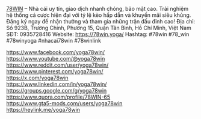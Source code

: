 <p><a href="https://78win.yoga/">78WIN</a> &ndash; Nh&agrave; c&aacute;i uy t&iacute;n, giao dịch nhanh ch&oacute;ng, bảo mật cao. Trải nghiệm hệ thống c&aacute; cược hiện đại với tỷ lệ k&egrave;o hấp dẫn v&agrave; khuyến m&atilde;i si&ecirc;u khủng. Đăng k&yacute; ngay để nhận thưởng v&agrave; tham gia những trận đấu đỉnh cao! Địa chỉ: Số 923B, Trường Chinh, Phường 15, Quận T&acirc;n B&igrave;nh, Hồ Ch&iacute; Minh, Việt Nam SĐT: 0935728416 Website: <a href="https://78win.yoga/">https://78win.yoga/</a> Hashtag: #78win #78_win #78winyoga #nhacai78win #78winlink</p>
<p><a href="https://www.facebook.com/yoga78win/">https://www.facebook.com/yoga78win/</a> <br><a href="https://www.youtube.com/@yoga78win">https://www.youtube.com/@yoga78win</a> <br><a href="https://www.reddit.com/user/yoga78win/" aria-invalid="true">https://www.reddit.com/user/yoga78win/</a> <br><a href="https://www.pinterest.com/yoga78win/">https://www.pinterest.com/yoga78win/</a><br><a href="https://x.com/yoga78win" aria-invalid="true">https://x.com/yoga78win</a> <br><a href="https://www.linkedin.com/in/yoga78win/" aria-invalid="true">https://www.linkedin.com/in/yoga78win/</a> <br><a href="https://groups.google.com/g/yoga78win">https://groups.google.com/g/yoga78win</a> <br><a href="https://www.quora.com/profile/78WIN-65">https://www.quora.com/profile/78WIN-65</a> <br><a href="https://www.gta5-mods.com/users/yoga78win">https://www.gta5-mods.com/users/yoga78win</a> <br><a href="https://heylink.me/yoga78win" aria-invalid="true">https://heylink.me/yoga78win</a></p>
